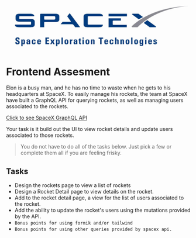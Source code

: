 <img src="../resources/spacex.png" />

# Frontend Assesment

Elon is a busy man, and he has no time to waste when he gets to his headquarters at SpaceX. To easily manage his rockets, the team at SpaceX have built a GraphQL API for querying rockets, as well as managing users associated to the rockets.

[Click to see SpaceX GraphQL API](https://api.spacex.land/graphql/)

Your task is it build out the UI to view rocket details and update users associated to those rockets.

> You do not have to do all of the tasks below. Just pick a few or complete them all if you are feeling frisky.

## Tasks

- Design the rockets page to view a list of rockets
- Design a Rocket Detail page to view details on the rocket.
- Add to the rocket detail page, a view for the list of users associated to the rocket.
- Add the ability to update the rocket's users using the mutations provided by the API.
- `Bonus points for using formik and/or tailwind`
- `Bonus points for using other queries provided by spacex api.`
